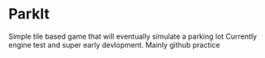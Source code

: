 # ParkIt
Simple tile based game that will eventually simulate a parking lot
Currently engine test and super early devlopment. Mainly github practice
